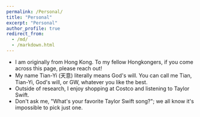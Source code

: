 ```yaml
---
permalink: /Personal/
title: "Personal"
excerpt: "Personal"
author_profile: true
redirect_from: 
  - /md/
  - /markdown.html
---
```


 * I am originally from Hong Kong. To my fellow Hongkongers, if you come across this page, please reach out!
 * My name Tian-Yi (天意) literally means God's will. You can call me Tian, Tian-Yi, God's will, or GW, whatever you like the best. 
 * Outside of research, I enjoy shopping at Costco and listening to Taylor Swift. 
 * Don't ask me, "What's your favorite Taylor Swift song?"; we all know it's impossible to pick just one. 
